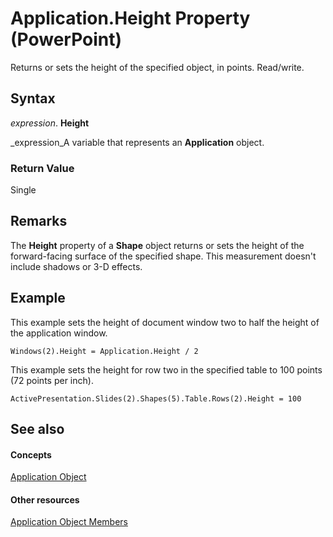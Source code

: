 
# Application.Height Property (PowerPoint)

Returns or sets the height of the specified object, in points. Read/write.


## Syntax

 _expression_. **Height**

 _expression_A variable that represents an  **Application** object.


### Return Value

Single


## Remarks

The  **Height** property of a **Shape** object returns or sets the height of the forward-facing surface of the specified shape. This measurement doesn't include shadows or 3-D effects.


## Example

This example sets the height of document window two to half the height of the application window.


```
Windows(2).Height = Application.Height / 2
```

This example sets the height for row two in the specified table to 100 points (72 points per inch).




```
ActivePresentation.Slides(2).Shapes(5).Table.Rows(2).Height = 100
```


## See also


#### Concepts


 [Application Object](978c2b99-4271-b953-4283-73b5f3d96f41.md)
#### Other resources


 [Application Object Members](7a9042da-ef77-ebba-c872-f736bf486674.md)
